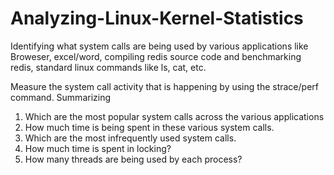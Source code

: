 # Analyzing-Linux-Kernel-Statistics

Identifying what system calls are being used by various applications like Broweser, excel/word, compiling redis source code and benchmarking redis, standard linux commands like ls, cat, etc.

Measure the system call activity that is happening by using the strace/perf command.
Summarizing 

1. Which are the most popular system calls across the various applications
2. How much time is being spent in these various system calls.
3. Which are the most infrequently used system calls.
4. How much time is spent in locking?
5. How many threads are being used by each process?


